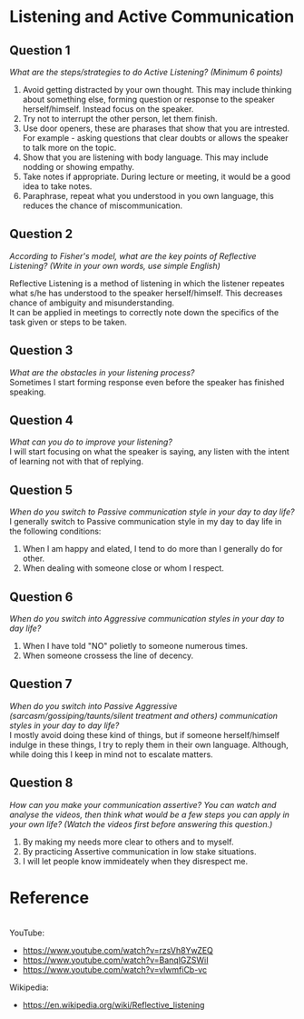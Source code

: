 # Listening and Active Communication

## Question 1

*What are the steps/strategies to do Active Listening? (Minimum 6 points)*
1. Avoid getting distracted by your own thought. This may include thinking about something else, forming question or response to the speaker herself/himself. Instead focus on the speaker.
2. Try not to interrupt the other person, let them finish.
3. Use door openers, these are pharases that show that you are intrested. For example - asking questions that clear doubts or allows the speaker to talk more on the topic.
4. Show that you are listening with body language. This may include nodding or showing empathy.
5. Take notes if appropriate. During lecture or meeting, it would be a good idea to take notes.
6. Paraphrase, repeat what you understood in you own language, this reduces the chance of miscommunication. 

## Question 2

*According to Fisher's model, what are the key points of Reflective Listening? (Write in your own words, use simple English)*

Reflective Listening is a method of listening in which the listener repeates what s/he has understood to the speaker herself/himself. This decreases chance of ambiguity and misunderstanding.
</br>It can be applied in meetings to correctly note down the specifics of the task given or steps to be taken.

## Question 3
*What are the obstacles in your listening process?*
</br>Sometimes I start forming response even before the speaker has finished speaking.


## Question 4
*What can you do to improve your listening?*
</br>I will start focusing on what the speaker is saying, any listen with the intent of learning not with that of replying.


## Question 5
*When do you switch to Passive communication style in your day to day life?*
</br>I generally switch to Passive communication style in my day to day life in the following conditions:
1. When I am happy and elated, I tend to do more than I generally do for other.
2. When dealing with someone close or whom I respect.


## Question 6
*When do you switch into Aggressive communication styles in your day to day life?*
1. When I have told "NO" polietly to someone numerous times.
2. When someone crossess the line of decency.


## Question 7
*When do you switch into Passive Aggressive (sarcasm/gossiping/taunts/silent treatment and others) communication styles in your day to day life?*
</br>I mostly avoid doing these kind of things, but if someone herself/himself indulge in these things, I try to reply them in their own language. Although, while doing this I keep in mind not to escalate matters.


## Question 8
*How can you make your communication assertive? You can watch and analyse the videos, then think what would be a few steps you can apply in your own life? (Watch the videos first before answering this question.)*
1. By making my needs more clear to others and to myself.
2. By practicing Assertive communication in low stake situations.
3. I will let people know immideately when they disrespect me.

# Reference

</br>YouTube: 
+  https://www.youtube.com/watch?v=rzsVh8YwZEQ
+ https://www.youtube.com/watch?v=BanqlGZSWiI
+ https://www.youtube.com/watch?v=vlwmfiCb-vc

Wikipedia: 
+ https://en.wikipedia.org/wiki/Reflective_listening
